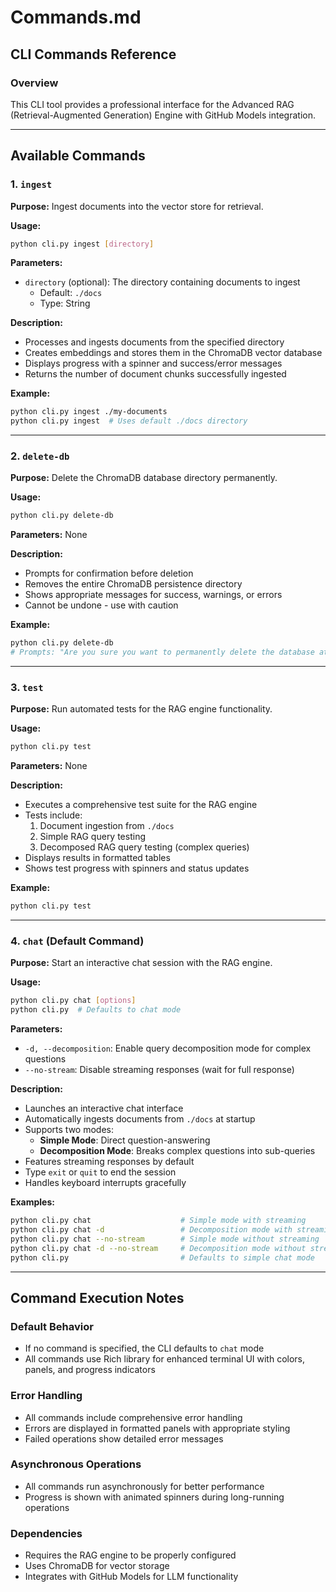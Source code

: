 # Commands.md

## CLI Commands Reference

### Overview
This CLI tool provides a professional interface for the Advanced RAG (Retrieval-Augmented Generation) Engine with GitHub Models integration.

---

## Available Commands

### 1. `ingest`
**Purpose:** Ingest documents into the vector store for retrieval.

**Usage:**
```bash
python cli.py ingest [directory]
```

**Parameters:**
- `directory` (optional): The directory containing documents to ingest
  - Default: `./docs`
  - Type: String

**Description:**
- Processes and ingests documents from the specified directory
- Creates embeddings and stores them in the ChromaDB vector database
- Displays progress with a spinner and success/error messages
- Returns the number of document chunks successfully ingested

**Example:**
```bash
python cli.py ingest ./my-documents
python cli.py ingest  # Uses default ./docs directory
```

---

### 2. `delete-db`
**Purpose:** Delete the ChromaDB database directory permanently.

**Usage:**
```bash
python cli.py delete-db
```

**Parameters:** None

**Description:**
- Prompts for confirmation before deletion
- Removes the entire ChromaDB persistence directory
- Shows appropriate messages for success, warnings, or errors
- Cannot be undone - use with caution

**Example:**
```bash
python cli.py delete-db
# Prompts: "Are you sure you want to permanently delete the database at '[path]'? (yes/no) [no]:"
```

---

### 3. `test`
**Purpose:** Run automated tests for the RAG engine functionality.

**Usage:**
```bash
python cli.py test
```

**Parameters:** None

**Description:**
- Executes a comprehensive test suite for the RAG engine
- Tests include:
  1. Document ingestion from `./docs`
  2. Simple RAG query testing
  3. Decomposed RAG query testing (complex queries)
- Displays results in formatted tables
- Shows test progress with spinners and status updates

**Example:**
```bash
python cli.py test
```

---

### 4. `chat` (Default Command)
**Purpose:** Start an interactive chat session with the RAG engine.

**Usage:**
```bash
python cli.py chat [options]
python cli.py  # Defaults to chat mode
```

**Parameters:**
- `-d, --decomposition`: Enable query decomposition mode for complex questions
- `--no-stream`: Disable streaming responses (wait for full response)

**Description:**
- Launches an interactive chat interface
- Automatically ingests documents from `./docs` at startup
- Supports two modes:
  - **Simple Mode**: Direct question-answering
  - **Decomposition Mode**: Breaks complex questions into sub-queries
- Features streaming responses by default
- Type `exit` or `quit` to end the session
- Handles keyboard interrupts gracefully

**Examples:**
```bash
python cli.py chat                    # Simple mode with streaming
python cli.py chat -d                 # Decomposition mode with streaming
python cli.py chat --no-stream        # Simple mode without streaming
python cli.py chat -d --no-stream     # Decomposition mode without streaming
python cli.py                         # Defaults to simple chat mode
```

---

## Command Execution Notes

### Default Behavior
- If no command is specified, the CLI defaults to `chat` mode
- All commands use Rich library for enhanced terminal UI with colors, panels, and progress indicators

### Error Handling
- All commands include comprehensive error handling
- Errors are displayed in formatted panels with appropriate styling
- Failed operations show detailed error messages

### Asynchronous Operations
- All commands run asynchronously for better performance
- Progress is shown with animated spinners during long-running operations

### Dependencies
- Requires the RAG engine to be properly configured
- Uses ChromaDB for vector storage
- Integrates with GitHub Models for LLM functionality
